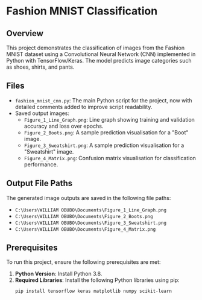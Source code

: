 # Fashion MNIST Classification

## Overview
This project demonstrates the classification of images from the Fashion MNIST dataset using a Convolutional Neural Network (CNN) implemented in Python with TensorFlow/Keras. The model predicts image categories such as shoes, shirts, and pants.

## Files
- `fashion_mnist_cnn.py`: The main Python script for the project, now with detailed comments added to improve script readability.
- Saved output images:
  - `Figure_1_Line_Graph.png`: Line graph showing training and validation accuracy and loss over epochs.
  - `Figure_2_Boots.png`: A sample prediction visualisation for a "Boot" image.
  - `Figure_3_Sweatshirt.png`: A sample prediction visualisation for a "Sweatshirt" image.
  - `Figure_4_Matrix.png`: Confusion matrix visualisation for classification performance.

## Output File Paths
The generated image outputs are saved in the following file paths:
- `C:\Users\WILLIAM OBUBO\Documents\Figure_1_Line_Graph.png`
- `C:\Users\WILLIAM OBUBO\Documents\Figure_2_Boots.png`
- `C:\Users\WILLIAM OBUBO\Documents\Figure_3_Sweatshirt.png`
- `C:\Users\WILLIAM OBUBO\Documents\Figure_4_Matrix.png`

## Prerequisites
To run this project, ensure the following prerequisites are met:

1. **Python Version**: Install Python 3.8.
2. **Required Libraries**:
   Install the following Python libraries using pip:
   ```bash
   pip install tensorflow keras matplotlib numpy scikit-learn
